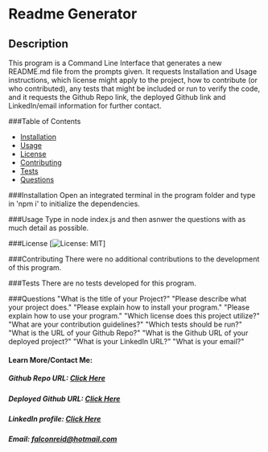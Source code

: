 # Readme Generator

## Description

This program is a Command Line Interface that generates a new README.md file from the prompts given. It requests Installation and Usage instructions, which license might apply to the project, how to contribute (or who contributed), any tests that might be included or run to verify the code, and it requests the Github Repo link, the deployed Github link and LinkedIn/email information for further contact.

###Table of Contents

- [Installation](#Installation)
- [Usage](#Usage)
- [License](#License)
- [Contributing](#Contributing)
- [Tests](#Tests)
- [Questions](#Questions)

###<a name="Installation">Installation</a>
Open an integrated terminal in the program folder and type in 'npm i' to initialize the dependencies.

###<a name="Usage">Usage</a>
Type in node index.js and then asnwer the questions with as much detail as possible.

###<a name="License">License</a>
[![License: MIT](https://img.shields.io/badge/License-MIT-yellow.svg)]

###<a name="Contributing">Contributing</a>
There were no additional contributions to the development of this program.

###<a name="Tests">Tests</a>
There are no tests developed for this program.

###<a name="Questions">Questions</a>
"What is the title of your Project?"
"Please describe what your project does."
"Please explain how to install your program."
"Please explain how to use your program."
"Which license does this project utilize?"
"What are your contribution guidelines?"
"Which tests should be run?"
"What is the URL of your Github Repo?"
"What is the Github URL of your deployed project?"
"What is your LinkedIn URL?"
"What is your email?"

#### Learn More/Contact Me:

##### Github Repo URL: [Click Here](https://github.com/falconreid/ReadMe-Generator)

##### Deployed Github URL: [Click Here](none)

##### LinkedIn profile: [Click Here](https://www.linkedin.com/in/joelterrell/)

##### Email: [falconreid@hotmail.com](mailto:falconreid@hotmail.com)

